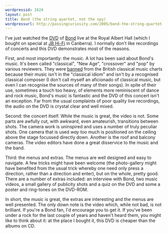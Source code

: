 ```yaml
---
wordpressid: 1624
layout: post
title: Bond (the string quartet, not the spy)
wordpressurl: http://passingcuriosity.com/2005/bond-the-string-quartet-not-the-spy/
---
```

I've just watched the <a href="http://www.bondmusic.net/discdvd.html">DVD</a> of <a href="http://www.bondmusic.net/">Bond</a> live at the Royal Albert Hall (which I bought on special at <a href="http://www.jbhifi.com.au">JB Hi-Fi</a> in Canberra). I normally don't like recordings of concerts and this DVD demonstrates most of the reasons.

First, and most importantly: the music. A lot has been said about Bond's music. It's been called "classical", "New Age", "crossover" and "pop" by various reviewers. They were <a href="http://news.bbc.co.uk/1/hi/entertainment/music/1300330.stm">banned</a> from the British classical music charts because their music isn't in the "classical idiom" and isn't by a recognised classical composer (I don't call myself an aficionado of classical music, but even I can recognise the sources of many of their songs). In spite of their use, sometimes a touch too heavy, of elements more reminiscent of dance and rock music, Bond's music is fantastic and the DVD of this concert isn't an exception. Far from the usual complaints of poor quality live recordings, the audio on the DVD is crystal clear and well mixed.

Second: the concert itself. While the music is great, the video is not. Some parts are awfully cut, with awkward, even amateurish, transitions between shots. The camera work is uninspired and uses a number of truly peculiar shots. One camera that is used <span style="font-style: italic;">way</span> too much is positioned on the ceiling above the stage focussed directly down. Another is the roof and balcony cameras. The video editors have done a great disservice to the music and the band.

Third: the menus and extras. The menus are well designed and easy to navigate. A few tricks might have been welcome (the photo-gallery might have benefited from the usual trick whereby one need only press a direction, rather than a direction and enter), but on the whole, pretty good. There are a number of extras included: an interview with Bond, two music videos, a small gallery of publicity shots and a quiz on the DVD and some a poster and ring-tones on the DVD-ROM. 

In short, the music is great, the extras are interesting and the menus are well presented. The only down note is the video which, while not bad, is not brilliant. If you're a Bond fan, I'd encourage you to get it. If you've been under a rock for the last couple of years and haven't heard them, you might like to think about it: at the place I bought it, this DVD is cheaper than the albums on CD.
